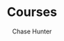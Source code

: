 ---
title: "Courses"
author: ["Chase Hunter"]
description: "Undergraduate and graduate courses on business cycles, economic slack, unemployment, macroeconomics, and mathematical methods."
cover:
    image: "/courses.png"
    alt: "Optimal monetary policy and government spending in the model of slack"
---